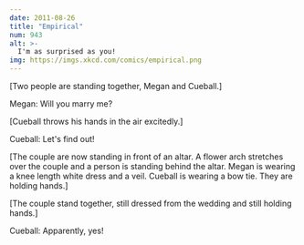 ```yaml
---
date: 2011-08-26
title: "Empirical"
num: 943
alt: >-
  I'm as surprised as you!
img: https://imgs.xkcd.com/comics/empirical.png
---
```

[Two people are standing together, Megan and Cueball.]

Megan: Will you marry me?

[Cueball throws his hands in the air excitedly.]

Cueball: Let's find out!

[The couple are now standing in front of an altar. A flower arch stretches over the couple and a person is standing behind the altar. Megan is wearing a knee length white dress and a veil. Cueball is wearing a bow tie. They are holding hands.]

[The couple stand together, still dressed from the wedding and still holding hands.]

Cueball: Apparently, yes!